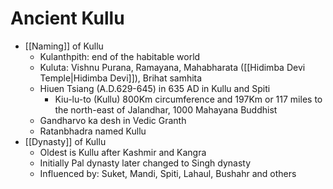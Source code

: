 # Ancient Kullu
* [[Naming]] of Kullu
	* Kulanthpith: end of the habitable world
	* Kuluta: Vishnu Purana, Ramayana, Mahabharata ([[Hidimba Devi Temple|Hidimba Devi]]), Brihat samhita
	* Hiuen Tsiang (A.D.629-645) in 635 AD in Kullu and Spiti
		* Kiu-lu-to (Kullu) 800Km circumference and 197Km or 117 miles to the north-east of Jalandhar, 1000 Mahayana Buddhist
	* Gandharvo ka desh in Vedic Granth
	* Ratanbhadra named Kullu
* [[Dynasty]] of Kullu
	* Oldest is Kullu after Kashmir and Kangra
	* Initially Pal dynasty later changed to Singh dynasty
	* Influenced by: Suket, Mandi, Spiti, Lahaul, Bushahr and others